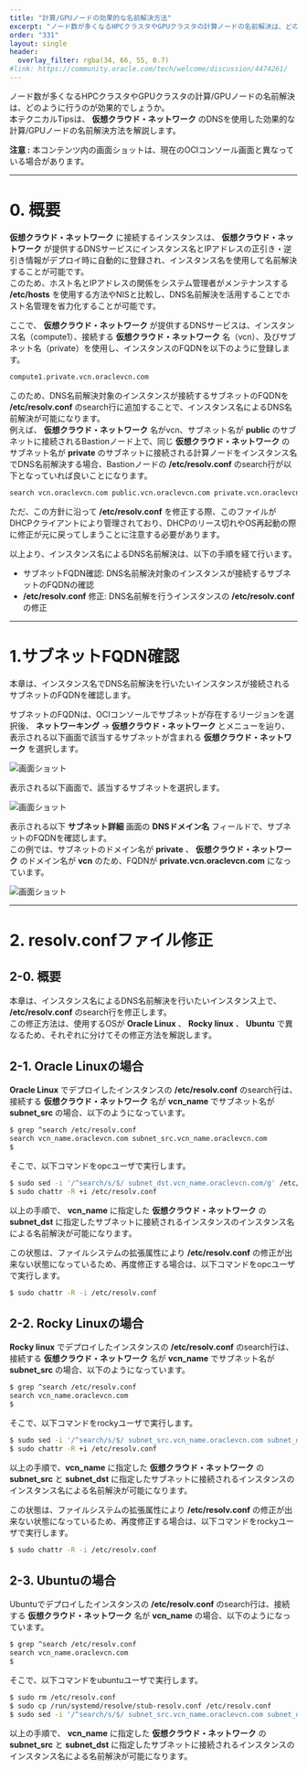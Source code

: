 ```yaml
---
title: "計算/GPUノードの効果的な名前解決方法"
excerpt: "ノード数が多くなるHPCクラスタやGPUクラスタの計算ノードの名前解決は、どのように行うのが効果的でしょうか。本テクニカルTipsは、仮想クラウドネットワークのDNSを使用した効果的な計算/GPUノードの名前解決方法を解説します。"
order: "331"
layout: single
header:
  overlay_filter: rgba(34, 66, 55, 0.7)
#link: https://community.oracle.com/tech/welcome/discussion/4474261/
---
```


ノード数が多くなるHPCクラスタやGPUクラスタの計算/GPUノードの名前解決は、どのように行うのが効果的でしょうか。  
本テクニカルTipsは、 **仮想クラウド・ネットワーク** のDNSを使用した効果的な計算/GPUノードの名前解決方法を解説します。

**注意 :** 本コンテンツ内の画面ショットは、現在のOCIコンソール画面と異なっている場合があります。

***
# 0. 概要

**仮想クラウド・ネットワーク** に接続するインスタンスは、 **仮想クラウド・ネットワーク** が提供するDNSサービスにインスタンス名とIPアドレスの正引き・逆引き情報がデプロイ時に自動的に登録され、インスタンス名を使用して名前解決することが可能です。  
このため、ホスト名とIPアドレスの関係をシステム管理者がメンテナンスする **/etc/hosts** を使用する方法やNISと比較し、DNS名前解決を活用することでホスト名管理を省力化することが可能です。

ここで、 **仮想クラウド・ネットワーク** が提供するDNSサービスは、インスタンス名（compute1）、接続する **仮想クラウド・ネットワーク** 名（vcn）、及びサブネット名（private）を使用し、インスタンスのFQDNを以下のように登録します。

```sh
compute1.private.vcn.oraclevcn.com
```

このため、DNS名前解決対象のインスタンスが接続するサブネットのFQDNを **/etc/resolv.conf** のsearch行に追加することで、インスタンス名によるDNS名前解決が可能になります。  
例えば、 **仮想クラウド・ネットワーク** 名がvcn、サブネット名が **public** のサブネットに接続されるBastionノード上で、同じ **仮想クラウド・ネットワーク** のサブネット名が **private** のサブネットに接続される計算ノードをインスタンス名でDNS名前解決する場合、Bastionノードの **/etc/resolv.conf** のsearch行が以下となっていれば良いことになります。

```sh
search vcn.oraclevcn.com public.vcn.oraclevcn.com private.vcn.oraclevcn.com
```

ただ、この方針に沿って **/etc/resolv.conf** を修正する際、このファイルがDHCPクライアントにより管理されており、DHCPのリース切れやOS再起動の際に修正が元に戻ってしまうことに注意する必要があります。

以上より、インスタンス名によるDNS名前解決は、以下の手順を経て行います。

- サブネットFQDN確認: DNS名前解決対象のインスタンスが接続するサブネットのFQDNの確認
- **/etc/resolv.conf** 修正: DNS名前解を行うインスタンスの **/etc/resolv.conf** の修正

***
# 1.サブネットFQDN確認

本章は、インスタンス名でDNS名前解決を行いたいインスタンスが接続されるサブネットのFQDNを確認します。

サブネットのFQDNは、OCIコンソールでサブネットが存在するリージョンを選択後、 **ネットワーキング** → **仮想クラウド・ネットワーク** とメニューを辿り、表示される以下画面で該当するサブネットが含まれる **仮想クラウド・ネットワーク** を選択します。

![画面ショット](console_page01.png)

表示される以下画面で、該当するサブネットを選択します。

![画面ショット](console_page03.png)

表示される以下 **サブネット詳細** 画面の **DNSドメイン名** フィールドで、サブネットのFQDNを確認します。  
この例では、サブネットのドメイン名が **private** 、 **仮想クラウド・ネットワーク** のドメイン名が **vcn** のため、FQDNが **private.vcn.oraclevcn.com** になっています。

![画面ショット](console_page02.png)

***
# 2. resolv.confファイル修正

## 2-0. 概要

本章は、インスタンス名によるDNS名前解決を行いたいインスタンス上で、 **/etc/resolv.conf** のsearch行を修正します。  
この修正方法は、使用するOSが **Oracle Linux** 、 **Rocky linux** 、 **Ubuntu** で異なるため、それぞれに分けてその修正方法を解説します。

## 2-1. Oracle Linuxの場合

**Oracle Linux** でデプロイしたインスタンスの **/etc/resolv.conf** のsearch行は、接続する **仮想クラウド・ネットワーク** 名が **vcn_name** でサブネット名が **subnet_src** の場合、以下のようになっています。

```sh
$ grep ^search /etc/resolv.conf 
search vcn_name.oraclevcn.com subnet_src.vcn_name.oraclevcn.com
$
```

そこで、以下コマンドをopcユーザで実行します。

```sh
$ sudo sed -i '/^search/s/$/ subnet_dst.vcn_name.oraclevcn.com/g' /etc/resolv.conf
$ sudo chattr -R +i /etc/resolv.conf
```

以上の手順で、 **vcn_name** に指定した **仮想クラウド・ネットワーク** の **subnet_dst** に指定したサブネットに接続されるインスタンスのインスタンス名による名前解決が可能になります。

この状態は、ファイルシステムの拡張属性により **/etc/resolv.conf** の修正が出来ない状態になっているため、再度修正する場合は、以下コマンドをopcユーザで実行します。

```sh
$ sudo chattr -R -i /etc/resolv.conf
```

## 2-2. Rocky Linuxの場合

**Rocky linux** でデプロイしたインスタンスの **/etc/resolv.conf** のsearch行は、接続する **仮想クラウド・ネットワーク** 名が **vcn_name** でサブネット名が **subnet_src** の場合、以下のようになっています。

```sh
$ grep ^search /etc/resolv.conf 
search vcn_name.oraclevcn.com
$
```

そこで、以下コマンドをrockyユーザで実行します。

```sh
$ sudo sed -i '/^search/s/$/ subnet_src.vcn_name.oraclevcn.com subnet_dst.vcn_name.oraclevcn.com/g' /etc/resolv.conf
$ sudo chattr -R +i /etc/resolv.conf
```

以上の手順で、**vcn_name** に指定した **仮想クラウド・ネットワーク** の **subnet_src** と **subnet_dst** に指定したサブネットに接続されるインスタンスのインスタンス名による名前解決が可能になります。

この状態は、ファイルシステムの拡張属性により **/etc/resolv.conf** の修正が出来ない状態になっているため、再度修正する場合は、以下コマンドをrockyユーザで実行します。

```sh
$ sudo chattr -R -i /etc/resolv.conf
```

## 2-3. Ubuntuの場合

Ubuntuでデプロイしたインスタンスの **/etc/resolv.conf** のsearch行は、接続する **仮想クラウド・ネットワーク** 名が **vcn_name** の場合、以下のようになっています。

```sh
$ grep ^search /etc/resolv.conf 
search vcn_name.oraclevcn.com
$
```

そこで、以下コマンドをubuntuユーザで実行します。

```sh
$ sudo rm /etc/resolv.conf
$ sudo cp /run/systemd/resolve/stub-resolv.conf /etc/resolv.conf
$ sudo sed -i '/^search/s/$/ subnet_src.vcn_name.oraclevcn.com subnet_dst.vcn_name.oraclevcn.com/g' /etc/resolv.conf
```

以上の手順で、 **vcn_name** に指定した **仮想クラウド・ネットワーク** の **subnet_src** と **subnet_dst** に指定したサブネットに接続されるインスタンスのインスタンス名による名前解決が可能になります。